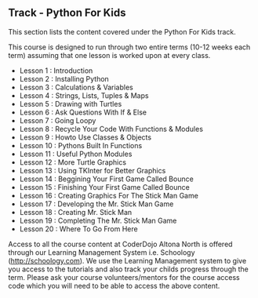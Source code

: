 
## Track - Python For Kids

This section lists the content covered under the Python For Kids track.

This course is designed to run through two entire terms (10-12 weeks each term) assuming that one lesson is worked upon at every class. 

- Lesson 1  : Introduction
- Lesson 2  : Installing Python
- Lesson 3  : Calculations & Variables
- Lesson 4  : Strings, Lists, Tuples & Maps
- Lesson 5  : Drawing with Turtles
- Lesson 6  : Ask Questions With If & Else
- Lesson 7  : Going Loopy
- Lesson 8  : Recycle Your Code With Functions & Modules
- Lesson 9  : Howto Use Classes & Objects
- Lesson 10 : Pythons Built In Functions
- Lesson 11 : Useful Python Modules
- Lesson 12 : More Turtle Graphics
- Lesson 13 : Using TKInter for Better Graphics
- Lesson 14 : Beggining Your First Game Called Bounce
- Lesson 15 : Finishing Your First Game Called Bounce
- Lesson 16 : Creating Graphics For The Stick Man Game
- Lesson 17 : Developing the Mr. Stick Man Game
- Lesson 18 : Creating Mr. Stick Man
- Lesson 19 : Completing The Mr. Stick Man Game
- Lesson 20 : Where To Go From Here

Access to all the course content at CoderDojo Altona North is offered through our Learning Management System i.e. Schoology (http://schoology.com). We use the Learning Management system to give you access to the tutorials and also track your childs progress through the term. Please ask your course volunteers/mentors for the course access code which you will need to be able to access the above content. 
